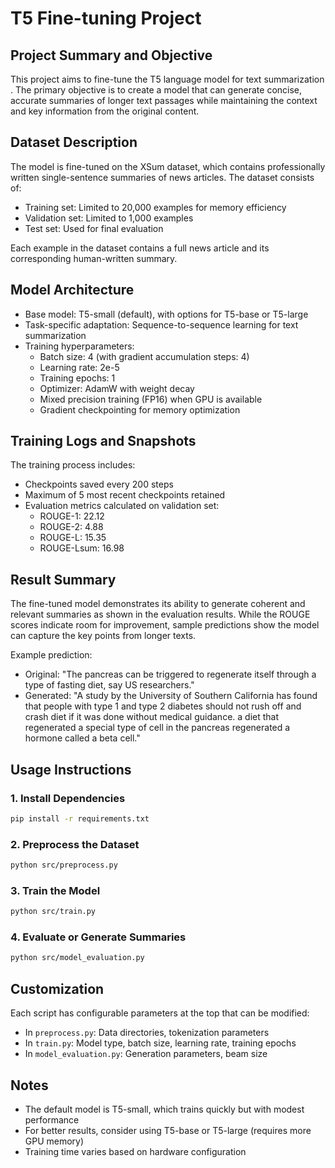 # T5 Fine-tuning Project

## Project Summary and Objective
This project aims to fine-tune the T5 language model for text summarization . The primary objective is to create a model that can generate concise, accurate summaries of longer text passages while maintaining the context and key information from the original content.

## Dataset Description
The model is fine-tuned on the XSum dataset, which contains professionally written single-sentence summaries of news articles. The dataset consists of:
- Training set: Limited to 20,000 examples for memory efficiency
- Validation set: Limited to 1,000 examples
- Test set: Used for final evaluation

Each example in the dataset contains a full news article and its corresponding human-written summary.

## Model Architecture
- Base model: T5-small (default), with options for T5-base or T5-large
- Task-specific adaptation: Sequence-to-sequence learning for text summarization
- Training hyperparameters:
  - Batch size: 4 (with gradient accumulation steps: 4)
  - Learning rate: 2e-5
  - Training epochs: 1
  - Optimizer: AdamW with weight decay
  - Mixed precision training (FP16) when GPU is available
  - Gradient checkpointing for memory optimization

## Training Logs and Snapshots
The training process includes:
- Checkpoints saved every 200 steps
- Maximum of 5 most recent checkpoints retained
- Evaluation metrics calculated on validation set:
  - ROUGE-1: 22.12
  - ROUGE-2: 4.88
  - ROUGE-L: 15.35
  - ROUGE-Lsum: 16.98

## Result Summary
The fine-tuned model demonstrates its ability to generate coherent and relevant summaries as shown in the evaluation results. While the ROUGE scores indicate room for improvement, sample predictions show the model can capture the key points from longer texts.

Example prediction:
- Original: "The pancreas can be triggered to regenerate itself through a type of fasting diet, say US researchers."
- Generated: "A study by the University of Southern California has found that people with type 1 and type 2 diabetes should not rush off and crash diet if it was done without medical guidance. a diet that regenerated a special type of cell in the pancreas regenerated a hormone called a beta cell."

## Usage Instructions

### 1. Install Dependencies

```bash
pip install -r requirements.txt
```

### 2. Preprocess the Dataset

```bash
python src/preprocess.py
```

### 3. Train the Model

```bash
python src/train.py
```

### 4. Evaluate or Generate Summaries

```bash
python src/model_evaluation.py
```

## Customization

Each script has configurable parameters at the top that can be modified:
- In `preprocess.py`: Data directories, tokenization parameters
- In `train.py`: Model type, batch size, learning rate, training epochs
- In `model_evaluation.py`: Generation parameters, beam size

## Notes

- The default model is T5-small, which trains quickly but with modest performance
- For better results, consider using T5-base or T5-large (requires more GPU memory)
- Training time varies based on hardware configuration 
